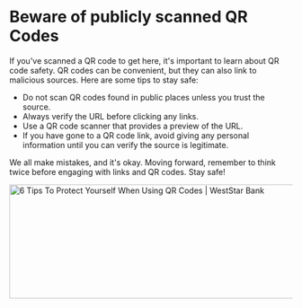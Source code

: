 <p>&nbsp;</p>
<div class="container">
<h1>Beware of publicly scanned QR Codes&nbsp;</h1>
<p>If you've scanned a QR code to get here, it's important to learn about QR code safety. QR codes can be convenient, but they can also link to malicious sources. Here are some tips to stay safe:</p>
<ul>
<li><span class="warning">Do not scan QR codes found in public places</span> unless you trust the source.</li>
<li>Always verify the URL before clicking any links.</li>
<li>Use a QR code scanner that provides a preview of the URL.</li>
<li>If you have gone to a QR code link, avoid giving any personal information until you can verify the source is legitimate.</li>
</ul>
<p>We all make mistakes, and it's okay. Moving forward, remember to think twice before engaging with links and QR codes. Stay safe!</p>
<img src="https://www.weststarbank.com/assets/files/mzL0HMD3/QR%20Caution.jpg" alt="6 Tips To Protect Yourself When Using QR Codes | WestStar Bank" width="568" height="203" /><br />
<p>&nbsp;</p>
</div>
